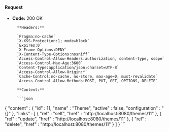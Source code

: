 #### Request

* **Code:** 200 OK

        **Headers:**

        `Pragma:no-cache`
        `X-XSS-Protection:1; mode=block`
        `Expires:0`
        `X-Frame-Options:DENY`
        `X-Content-Type-Options:nosniff`
        `Access-Control-Allow-Headers:authorization, content-type, scope`
        `Access-Control-Max-Age:3600`
        `Content-Type:application/json;charset=UTF-8`
        `Access-Control-Allow-Origin:*`
        `Cache-Control:no-cache, no-store, max-age=0, must-revalidate`
        `Access-Control-Allow-Methods:POST, PUT, GET, OPTIONS, DELETE`

        **Content:**

        ```json
    
{
  "content" : {
    "id" : 11,
    "name" : "Theme",
    "active" : false,
    "configuration" : "{}"
  },
  "links" : [ {
    "rel" : "self",
    "href" : "http://localhost:8080/themes/11"
  }, {
    "rel" : "update",
    "href" : "http://localhost:8080/themes/11"
  }, {
    "rel" : "delete",
    "href" : "http://localhost:8080/themes/11"
  } ]
}
        ```
